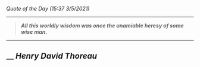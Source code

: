 _Quote of the Day (15:37 3/5/2021)_
___
>**_All this worldly wisdom was once the unamiable heresy of some wise man._**
___
## __ **_Henry David Thoreau_**